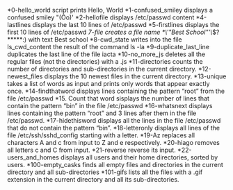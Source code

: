 *0-hello_world script prints Hello, World
*1-confused_smiley displays a confused smiley "(Ôo)'
*2-hellofile displays /etc/passwd content
*4-lastlines displays the last 10 lines of /etc/passwd
*5-firstlines displays the first 10 lines of /etc/passwd
*7-file creates a file name \*\\'"Best School"\'\\*$\?\*\*\*\*\*:) with text Best school
*8-cwd_state  writes into the file ls_cwd_content the result of the command ls -la
*9-duplicate_last_line duplicates the last line of the file iacta
*10-no_more_js deletes all the regular files (not the directories) with a .js
*11-directories counts the number of directories and sub-directories in the current directory.
*12-newest_files displays the 10 newest files in the current directory.
*13-unique takes a list of words as input and prints only words that appear exactly once.
*14-findthatword displays lines containing the pattern “root” from the file /etc/passwd
*15. Count that word sisplays the number of lines that contain the pattern “bin” in the file /etc/passwd
*16-whatsnext displays lines containing the pattern “root” and 3 lines after them in the file /etc/passwd.
*17-hidethisword displays all the lines in the file /etc/passwd that do not contain the pattern “bin”.
*18-letteronly displays all lines of the file /etc/ssh/sshd_config starting with a letter.
*19-Az replaces all characters A and c from input to Z and e respectively.
*20-hiago removes all letters c and C from input.
*21-reverse reverse its input.
*22-users_and_homes displays all users and their home directories, sorted by users.
*100-empty_casks finds all empty files and directories in the current directory and all sub-directories
*101-gifs lists all the files with a .gif extension in the current directory and all its sub-directories.
